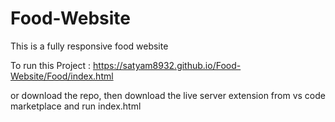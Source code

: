 # Food-Website
This is a fully responsive food website


To run this Project :
https://satyam8932.github.io/Food-Website/Food/index.html

or download the repo, then download the live server extension from vs code marketplace and run index.html
